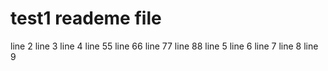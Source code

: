 # test1 reademe file
line 2
line 3
line 4
line 55
line 66
line 77
line 88
line 5
line 6
line 7
line 8
line 9